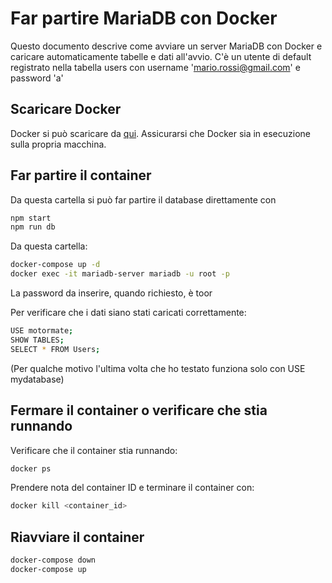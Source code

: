 # Far partire MariaDB con Docker

Questo documento descrive come avviare un server MariaDB con Docker e caricare automaticamente tabelle e dati all'avvio.
C'è un utente di default registrato nella tabella users con username 'mario.rossi@gmail.com' e password 'a'

## Scaricare Docker
Docker si può scaricare da [qui](https://www.docker.com/products/docker-desktop).
Assicurarsi che Docker sia in esecuzione sulla propria macchina.

## Far partire il container 
Da questa cartella si può far partire il database direttamente con 
 ```bash
npm start
npm run db
```

Da questa cartella:
 ```bash
docker-compose up -d
docker exec -it mariadb-server mariadb -u root -p
```
La password da inserire, quando richiesto, è toor

Per verificare che i dati siano stati caricati correttamente:
 ```bash
USE motormate;
SHOW TABLES;
SELECT * FROM Users;
```
(Per qualche motivo l'ultima volta che ho testato funziona solo con USE mydatabase)

## Fermare il container o verificare che stia runnando
Verificare che il container stia runnando: 
 ```bash
docker ps
```
Prendere nota del container ID e terminare il container con:
 ```bash
docker kill <container_id>
```

## Riavviare il container 
 ```bash
docker-compose down
docker-compose up
```


